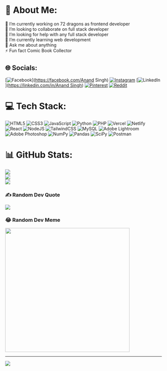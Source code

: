 # 💫 About Me:
🔭 I’m currently working on 72 dragons as frontend developer<br>👯 I’m looking to collaborate on full stack developer<br>🤝 I’m looking for help with any full stack developer<br>🌱 I’m currently learning web development<br>💬 Ask me about anything<br>⚡ Fun fact Comic Book Collector


## 🌐 Socials:
[![Facebook](https://img.shields.io/badge/Facebook-%231877F2.svg?logo=Facebook&logoColor=white)](https://facebook.com/Anand Singh) [![Instagram](https://img.shields.io/badge/Instagram-%23E4405F.svg?logo=Instagram&logoColor=white)](https://instagram.com/_anand.402) [![LinkedIn](https://img.shields.io/badge/LinkedIn-%230077B5.svg?logo=linkedin&logoColor=white)]([https://linkedin.com/in/Anand Singh](https://www.linkedin.com/in/anand-singh-493016241/)) [![Pinterest](https://img.shields.io/badge/Pinterest-%23E60023.svg?logo=Pinterest&logoColor=white)](https://pinterest.com/anand) [![Reddit](https://img.shields.io/badge/Reddit-%23FF4500.svg?logo=Reddit&logoColor=white)](https://reddit.com/user/anand1442) 

# 💻 Tech Stack:
![HTML5](https://img.shields.io/badge/html5-%23E34F26.svg?style=flat&logo=html5&logoColor=white) ![CSS3](https://img.shields.io/badge/css3-%231572B6.svg?style=flat&logo=css3&logoColor=white) ![JavaScript](https://img.shields.io/badge/javascript-%23323330.svg?style=flat&logo=javascript&logoColor=%23F7DF1E) ![Python](https://img.shields.io/badge/python-3670A0?style=flat&logo=python&logoColor=ffdd54) ![PHP](https://img.shields.io/badge/php-%23777BB4.svg?style=flat&logo=php&logoColor=white) ![Vercel](https://img.shields.io/badge/vercel-%23000000.svg?style=flat&logo=vercel&logoColor=white) ![Netlify](https://img.shields.io/badge/netlify-%23000000.svg?style=flat&logo=netlify&logoColor=#00C7B7) ![React](https://img.shields.io/badge/react-%2320232a.svg?style=flat&logo=react&logoColor=%2361DAFB) ![NodeJS](https://img.shields.io/badge/node.js-6DA55F?style=flat&logo=node.js&logoColor=white) ![TailwindCSS](https://img.shields.io/badge/tailwindcss-%2338B2AC.svg?style=flat&logo=tailwind-css&logoColor=white) ![MySQL](https://img.shields.io/badge/mysql-%2300f.svg?style=flat&logo=mysql&logoColor=white) ![Adobe Lightroom](https://img.shields.io/badge/Adobe%20Lightroom-31A8FF.svg?style=flat&logo=Adobe%20Lightroom&logoColor=white) ![Adobe Photoshop](https://img.shields.io/badge/adobephotoshop-%2331A8FF.svg?style=flat&logo=adobephotoshop&logoColor=white) ![NumPy](https://img.shields.io/badge/numpy-%23013243.svg?style=flat&logo=numpy&logoColor=white) ![Pandas](https://img.shields.io/badge/pandas-%23150458.svg?style=flat&logo=pandas&logoColor=white) ![SciPy](https://img.shields.io/badge/SciPy-%230C55A5.svg?style=flat&logo=scipy&logoColor=%white) ![Postman](https://img.shields.io/badge/Postman-FF6C37?style=flat&logo=postman&logoColor=white)
# 📊 GitHub Stats:
![](https://github-readme-stats.vercel.app/api?username=Anand&theme=radical&hide_border=false&include_all_commits=false&count_private=false)<br/>
![](https://github-readme-streak-stats.herokuapp.com/?user=Anand&theme=radical&hide_border=false)<br/>
![](https://github-readme-stats.vercel.app/api/top-langs/?username=Anand&theme=radical&hide_border=false&include_all_commits=false&count_private=false&layout=compact)

### ✍️ Random Dev Quote
![](https://quotes-github-readme.vercel.app/api?type=vetical&theme=radical)

### 😂 Random Dev Meme
<img src='https://randommeme-five.vercel.app/' style="height: 400px;"/>

---
[![](https://visitcount.itsvg.in/api?id=Anand&icon=6&color=11)](https://visitcount.itsvg.in)

<!-- Proudly created with GPRM ( https://gprm.itsvg.in ) -->
